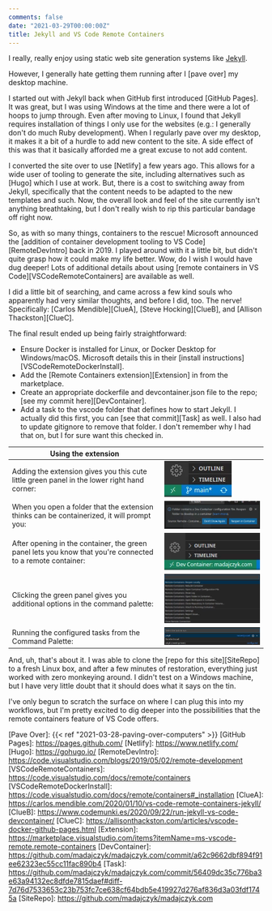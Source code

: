 ```yaml
---
comments: false
date: "2021-03-29T00:00:00Z"
title: Jekyll and VS Code Remote Containers
---
```


I really, really enjoy using static web site generation systems like [Jekyll].

However, I generally hate getting them running after I [pave over] my desktop machine.

I started out with Jekyll back when GitHub first introduced [GitHub Pages]. It was great, but I was using Windows at the
time and there were a lot of hoops to jump through.  Even after moving to Linux, I found that Jekyll requires
installation of things I only use for the websites (e.g.: I generally don't do much Ruby development).  When I regularly
pave over my desktop, it makes it a bit of a hurdle to add new content to the site.  A side effect of this was that it 
basically afforded me a great excuse to not add content.

I converted the site over to use [Netlify] a few years ago.  This allows for a wide user of tooling to generate the
site, including alternatives such as [Hugo] which I use at work.  But, there is a cost to switching away from Jekyll,
specifically that the content needs to be adapted to the new templates and such.  Now, the overall look and feel of the
site currently isn't anything breathtaking, but I don't really wish to rip this particular bandage off right now.

So, as with so many things, containers to the rescue!  Microsoft announced the
[addition of container development tooling to VS Code][RemoteDevIntro] back in 2019.  I played around with it a little
bit, but didn't quite grasp how it could make my life better.  Wow, do I wish I would have dug deeper!  Lots of
additional details about using [remote containers in VS Code][VSCodeRemoteContainers] are available as well.

I did a little bit of searching, and came across a few kind souls who apparently had very similar thoughts, and before I
did, too.  The nerve!  Specifically: [Carlos Mendible][ClueA], [Steve Hocking][ClueB], and [Allison Thackston][ClueC].

The final result ended up being fairly straightforward:

* Ensure Docker is installed for Linux, or Docker Desktop for Windows/macOS. Microsoft details this in their
[install instructions][VSCodeRemoteDockerInstall].
* Add the [Remote Containers extension][Extension] in from the marketplace.
* Create an appropriate dockerfile and devcontainer.json file to the repo; [see my commit here][DevContainer].
* Add a task to the vscode folder that defines how to start Jekyll.  I actually did this first, you can
[see that commit][Task] as well.  I also had to update gitignore to remove that folder.  I don't remember why I had that
on, but I for sure want this checked in.

| Using the extension | |
|-|-|
| Adding the extension gives you this cute little green panel in the lower right hand corner: | ![](/assets/2021/2021-03-29-jekyll-and-vs-code-remote-containers-standard.webp) |
| When you open a folder that the extension thinks can be containerized, it will prompt you: | ![](/assets/2021/2021-03-29-jekyll-and-vs-code-remote-containers-reopen-folder.webp) |
| After opening in the container, the green panel lets you know that you're connected to a remote container: | ![](/assets/2021/2021-03-29-jekyll-and-vs-code-remote-containers-in-dev-container.webp) |
| Clicking the green panel gives you additional options in the command palette: | ![](/assets/2021/2021-03-29-jekyll-and-vs-code-remote-containers-command-palette.webp) |
| Running the configured tasks from the Command Palette: | ![](/assets/2021/2021-03-29-jekyll-and-vs-code-remote-containers-run-task.webp) |

And, uh, that's about it.  I was able to clone the [repo for this site][SiteRepo] to a fresh Linux box, and after a few
minutes of restoration, everything just worked with zero monkeying around.  I didn't test on a Windows machine, but I
have very little doubt that it should does what it says on the tin.

I've only begun to scratch the surface on where I can plug this into my workflows, but I'm pretty excited to dig deeper
into the possibilities that the remote containers feature of VS Code offers.

[Jekyll]: https://jekyllrb.com/

[Pave Over]: {{< ref "2021-03-28-paving-over-computers" >}}
[GitHub Pages]: https://pages.github.com/
[Netlify]: https://www.netlify.com/
[Hugo]: https://gohugo.io/
[RemoteDevIntro]: https://code.visualstudio.com/blogs/2019/05/02/remote-development
[VSCodeRemoteContainers]: https://code.visualstudio.com/docs/remote/containers
[VSCodeRemoteDockerInstall]: https://code.visualstudio.com/docs/remote/containers#_installation
[ClueA]: https://carlos.mendible.com/2020/01/10/vs-code-remote-containers-jekyll/
[ClueB]: https://www.codemunki.es/2020/09/22/run-jekyll-vs-code-devcontainer/
[ClueC]: https://allisonthackston.com/articles/vscode-docker-github-pages.html
[Extension]: https://marketplace.visualstudio.com/items?itemName=ms-vscode-remote.remote-containers
[DevContainer]: https://github.com/madajczyk/madajczyk.com/commit/a62c9662dbf894f91ee62323ec55cc11fac890b4
[Task]: https://github.com/madajczyk/madajczyk.com/commit/56409dc35c776ba3e63a94132ec8dfde7815daef#diff-7d76d7533653c23b753fc7ce638cf64bdb5e419927d276af836d3a03fdf1745a
[SiteRepo]: https://github.com/madajczyk/madajczyk.com